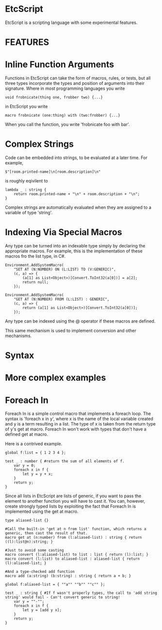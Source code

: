 EtcScript
====

EtcScript is a scripting language with some experimental features. 


FEATURES
====

Inline Function Arguments
==

Functions in EtcScript can take the form of macros, rules, or tests, but all three types incorporate the types and position of arguments into their signature. Where in most programming languages you write 
```
void frobnicate(thing one, frobber two) {...}
```
in EtcScript you write
```
macro frobnicate (one:thing) with (two:frobber) {...}
```
When you call the function, you write 'frobnicate foo with bar'. 


Complex Strings
==

Code can be embedded into strings, to be evaluated at a later time. For example,
```
$"[room.printed-name]\n[room.description]\n"
```
is roughly eqivilent to 
```
lambda _ : string {
	return room.printed-name + "\n" + room.description + "\n";
}
```

Complex strings are automatically evaluated when they are assigned to a variable of type 'string'.


Indexing Via Special Macros
==

Any type can be turned into an indexable type simply by declaring the appropriate macros. For example, this is the implementation of these macros fro the list type, in C#.
```
Environment.AddSystemMacro(
	"SET AT (N:NUMBER) ON (L:LIST) TO (V:GENERIC)",
	(c, a) => { 
		(a[1] as List<Object>)[Convert.ToInt32(a[0])] = a[2]; 
		return null; 
	});

Environment.AddSystemMacro(
	"GET AT (N:NUMBER) FROM (L:LIST) : GENERIC",
	(c, a) => { 
		return (a[1] as List<Object>)[Convert.ToInt32(a[0])]; 
	});
```

Any type can be indexed using the @ operator if these macros are defined. 

This same mechanism is used to implement conversion and other mechanisms.


Syntax
===





More complex examples
===

Foreach In 
==

Foreach In is a simple control macro that implements a foreach loop. The syntax is 'foreach x in y', where x is the name of the local variable created and y is a term resulting in a list. The type of x is taken from the return type of y's get at macro. Foreach In won't work with types that don't have a defined get at macro. 

Here is a contrived example.
```
global f:list = { 1 2 3 4 };

test _ : number { #return the sum of all elements of f.
	var y = 0;
	foreach x in f {
		let y = y + x;
	}
	return y;
}
```

Since all lists in EtcScript are lists of generic, if you want to pass the element to another function you will have to cast it. You can, however, create strongly typed lists by exploiting the fact that Foreach In is implemented using the get at macro.

```
type aliased-list {}

#Call the built-in 'get at n from list' function, which returns a generic, then cast the result of that.
macro get at (n:number) from (l:aliased-list) : string { return ((l):list@n):string; } 

#Just to avoid some casting
macro convert (l:aliased-list) to list : list { return (l):list; }
macro convert (l:list) to aliased-list : aliased-list { return (l):aliased-list; }

#And a type-checked add function
macro add (a:string) (b:string) : string { return a + b; }

global f:aliased-list = { ""a"" ""b"" ""c"" };

test _ : string { #If f wasn't properly types, the call to 'add string string' would fail - Can't convert generic to string!
	var y = ""-"";
	foreach x in f {
		let y = [add y x];
	}
	return y;
}
```